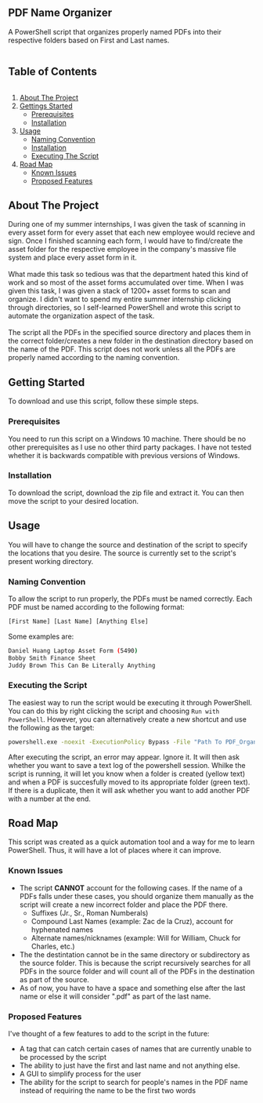 <!-- Project Title -->
<h2 align="left">PDF Name Organizer</h2>
<p align="left">A PowerShell script that organizes properly named PDFs into their respective folders based on First and Last names.</p>


<!-- Table of Contents -->
<summary><h2 style="display: inline-block">Table of Contents</h2></summary>
<ol> 
	<li>
		<a href="#about-the-project">About The Project</a>
	</li>
	<li><a href="#getting-started">Gettings Started</a>
		<ul>
			<li> <a href="#prerequisites">Prerequisites</a> </li>
			<li> <a href="#installation">Installation</a> </li>
		</ul>
	</li>
	<li><a href="#usage">Usage</a>
		<ul>
			<li> <a href="#naming-convention">Naming Convention</a> </li>
			<li> <a href="#installation">Installation</a> </li>
			<li> <a href="#executing-the-script">Executing The Script</a> </li>
		</ul>
	</li>
	<li><a href="road-map">Road Map</a>
		<ul>
			<li> <a href="known-issues">Known Issues</a> </li>
			<li> <a href="proposed-features">Proposed Features</a> </li>
		</ul>
	</li>
			
</ol>		
	

## About The Project
During one of my summer internships, I was given the task of scanning in every asset form for every asset that each new employee would recieve and sign. Once I finished scanning each form, I would have to find/create the asset folder for the respective employee in the company's massive file system and place every asset form in it. 
</br> </br>
What made this task so tedious was that the department hated this kind of work and so most of the asset forms accumulated over time. When I was given this task, I was given a stack of 1200+ asset forms to scan and organize. I didn't want to spend my entire summer internship clicking through directories, so I self-learned PowerShell and wrote this script to automate the organization aspect of the task.
</br> </br>
The script all the PDFs in the specified source directory and places them in the correct folder/creates a new folder in the destination directory based on the name of the PDF. This script does not work unless all the PDFs are properly named according to the naming convention.

## Getting Started
To download and use this script, follow these simple steps.

### Prerequisites
You need to run this script on a Windows 10 machine. There should be no other prerequisites as I use no other third party packages. I have not tested whether it is backwards compatible with previous versions of Windows.

### Installation
To download the script, download the zip file and extract it. You can then move the script to your desired location. 

## Usage
You will have to change the source and destination of the script to specify the locations that you desire. The source is currently set to the script's present working directory. 

### Naming Convention
To allow the script to run properly, the PDFs must be named correctly. Each PDF must be named according to the following format:
```sh
[First Name] [Last Name] [Anything Else]
```
Some examples are:
```sh
Daniel Huang Laptop Asset Form (5490)
Bobby Smith Finance Sheet
Juddy Brown This Can Be Literally Anything
```

### Executing the Script
The easiest way to run the script would be executing it through PowerShell. You can do this by right clicking the script and choosing `Run with PowerShell`. However, you can alternatively create a new shortcut and use the following as the target:
```sh
powershell.exe -noexit -ExecutionPolicy Bypass -File "Path To PDF_Organizer.ps1"
```
After executing the script, an error may appear. Ignore it. It will then ask whether you want to save a text log of the powershell session. Whilke the script is running, it will let you know when a folder is created (yellow text) and when a PDF is succesfully moved to its appropriate folder (green text). If there is a duplicate, then it will ask whether you want to add another PDF with a number at the end.

## Road Map
This script was created as a quick automation tool and a way for me to learn PowerShell. Thus, it will have a lot of places where it can improve.

### Known Issues
* The script **CANNOT** account for the following cases. If the name of a PDFs falls under these cases, you should organize them manually as the script will create a new incorrect folder and place the PDF there.
	* Suffixes (Jr., Sr., Roman Numberals)
	* Compound Last Names (example: Zac de la Cruz), account for hyphenated names
	* Alternate names/nicknames (example: Will for William, Chuck for Charles, etc.)
* The the destintation cannot be in the same directory or subdirectory as the source folder. This is because the script recursively searches for all PDFs in the source folder and will count all of the PDFs in the destination as part of the source. 
* As of now, you have to have a space and something else after the last name or else it will consider ".pdf" as part of the last name.

### Proposed Features
I've thought of a few features to add to the script in the future:
* A tag that can catch certain cases of names that are currently unable to be processed by the script
* The ability to just have the first and last name and not anything else.
* A GUI to simplify process for the user
* The ability for the script to search for people's names in the PDF name instead of requiring the name to be the first two words

 
